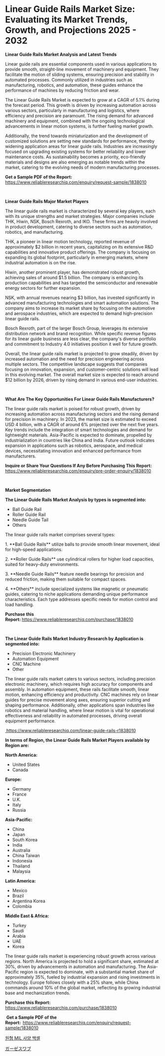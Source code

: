 <p><h1>Linear Guide Rails Market Size: Evaluating its Market Trends, Growth, and Projections 2025 - 2032</h1></p><p><strong>Linear Guide Rails Market Analysis and Latest Trends</strong></p>
<p><p>Linear guide rails are essential components used in various applications to provide smooth, straight-line movement of machinery and equipment. They facilitate the motion of sliding systems, ensuring precision and stability in automated processes. Commonly utilized in industries such as manufacturing, robotics, and automation, these guides enhance the performance of machines by reducing friction and wear.</p><p>The Linear Guide Rails Market is expected to grow at a CAGR of 5.1% during the forecast period. This growth is driven by increasing automation across various sectors, particularly in manufacturing and logistics, where efficiency and precision are paramount. The rising demand for advanced machinery and equipment, combined with the ongoing technological advancements in linear motion systems, is further fueling market growth. </p><p>Additionally, the trend towards miniaturization and the development of customized solutions are setting new standards for performance, thereby widening application areas for linear guide rails. Industries are increasingly focused on upgrading existing systems for better reliability and lower maintenance costs. As sustainability becomes a priority, eco-friendly materials and designs are also emerging as notable trends within the market, catering to the evolving needs of modern manufacturing processes.</p></p>
<p><strong>Get a Sample PDF of the Report:&nbsp;</strong> <a href="https://www.reliableresearchiq.com/enquiry/request-sample/1838010?utm_campaign=1102&utm_medium=2&utm_source=Github&utm_content=ia&utm_term=18022025&utm_id=linear-guide-rails">https://www.reliableresearchiq.com/enquiry/request-sample/1838010</a></p>
<p>&nbsp;</p>
<p><strong>Linear Guide Rails Major Market Players</strong></p>
<p><p>The linear guide rails market is characterized by several key players, each with its unique strengths and market strategies. Major companies include THK, Hiwin, NSK, Bosch Rexroth, and IKO. These firms are heavily involved in product development, catering to diverse sectors such as automation, robotics, and manufacturing.</p><p>THK, a pioneer in linear motion technology, reported revenue of approximately $2 billion in recent years, capitalizing on its extensive R&D capabilities and innovative product offerings. The company is focusing on expanding its global footprint, particularly in emerging markets, where industrial automation is on the rise.</p><p>Hiwin, another prominent player, has demonstrated robust growth, achieving sales of around $1.5 billion. The company is enhancing its production capabilities and has targeted the semiconductor and renewable energy sectors for further expansion.</p><p>NSK, with annual revenues nearing $3 billion, has invested significantly in advanced manufacturing technologies and smart automation solutions. The company aims to increase its market share by focusing on the automotive and aerospace industries, which are expected to demand high-precision linear guide rails.</p><p>Bosch Rexroth, part of the larger Bosch Group, leverages its extensive distribution network and brand recognition. While specific revenue figures for its linear guide business are less clear, the company's diverse portfolio and commitment to Industry 4.0 initiatives position it well for future growth.</p><p>Overall, the linear guide rails market is projected to grow steadily, driven by increased automation and the need for precision engineering across multiple sectors. The competitive landscape suggests that companies focusing on innovation, expansion, and customer-centric solutions will lead in this evolving market. The overall market size is expected to reach around $12 billion by 2026, driven by rising demand in various end-user industries.</p></p>
<p>&nbsp;</p>
<p><strong>What Are The Key Opportunities For Linear Guide Rails Manufacturers?</strong></p>
<p><p>The linear guide rails market is poised for robust growth, driven by increasing automation across manufacturing sectors and the rising demand for precision in machinery. In 2023, the market size is estimated to exceed USD 4 billion, with a CAGR of around 6% projected over the next five years. Key trends include the integration of smart technologies and demand for lightweight materials. Asia-Pacific is expected to dominate, propelled by industrialization in countries like China and India. Future outlook indicates expansion in applications such as robotics, aerospace, and medical devices, necessitating innovation and enhanced performance from manufacturers.</p></p>
<p><strong>Inquire or Share Your Questions If Any Before Purchasing This Report:</strong> <a href="https://www.reliableresearchiq.com/enquiry/pre-order-enquiry/1838010?utm_campaign=1102&utm_medium=2&utm_source=Github&utm_content=ia&utm_term=18022025&utm_id=linear-guide-rails">https://www.reliableresearchiq.com/enquiry/pre-order-enquiry/1838010</a></p>
<p>&nbsp;</p>
<p><strong>Market Segmentation</strong></p>
<p><strong>The Linear Guide Rails Market Analysis by types is segmented into:</strong></p>
<p><ul><li>Ball Guide Rail</li><li>Roller Guide Rail</li><li>Needle Guide Tail</li><li>Others</li></ul></p>
<p><p>The linear guide rails market comprises several types: </p><p>1. **Ball Guide Rails** utilize balls to provide smooth linear movement, ideal for high-speed applications. </p><p>2. **Roller Guide Rails** use cylindrical rollers for higher load capacities, suited for heavy-duty environments. </p><p>3. **Needle Guide Rails** feature needle bearings for precision and reduced friction, making them suitable for compact spaces. </p><p>4. **Others** include specialized systems like magnetic or pneumatic guides, catering to niche applications demanding unique performance characteristics. Each type addresses specific needs for motion control and load handling.</p></p>
<p><strong>Purchase this Report:&nbsp;</strong><a href="https://www.reliableresearchiq.com/purchase/1838010?utm_campaign=1102&utm_medium=2&utm_source=Github&utm_content=ia&utm_term=18022025&utm_id=linear-guide-rails">https://www.reliableresearchiq.com/purchase/1838010</a></p>
<p>&nbsp;</p>
<p><strong>The Linear Guide Rails Market Industry Research by Application is segmented into:</strong></p>
<p><ul><li>Precision Electronic Machinery</li><li>Automation Equipment</li><li>CNC Machine</li><li>Other</li></ul></p>
<p><p>The linear guide rails market caters to various sectors, including precision electronic machinery, which requires high accuracy for components and assembly. In automation equipment, these rails facilitate smooth, linear motion, enhancing efficiency and productivity. CNC machines rely on linear guides for precise movement along axes, ensuring superior cutting and shaping performance. Additionally, other applications span industries like robotics and material handling, where linear motion is vital for operational effectiveness and reliability in automated processes, driving overall equipment performance.</p></p>
<p><a href="https://www.reliableresearchiq.com/linear-guide-rails-r1838010?utm_campaign=1102&utm_medium=2&utm_source=Github&utm_content=ia&utm_term=18022025&utm_id=linear-guide-rails">&nbsp;https://www.reliableresearchiq.com/linear-guide-rails-r1838010</a></p>
<p><strong>In terms of Region, the Linear Guide Rails Market Players available by Region are:</strong></p>
<p>
    <p> <strong> North America: </strong>
        <ul>
            <li>United States</li>
            <li>Canada</li>
        </ul>
        </p> 
    <p> <strong> Europe: </strong>
        <ul>
            <li>Germany</li>
            <li>France</li>
            <li>U.K.</li>
            <li>Italy</li>
            <li>Russia</li>
        </ul>
        </p> 
    <p> <strong> Asia-Pacific: </strong>
        <ul>
            <li>China</li>
            <li>Japan</li>
            <li>South Korea</li>
            <li>India</li>
            <li>Australia</li>
            <li>China Taiwan</li>
            <li>Indonesia</li>
            <li>Thailand</li>
            <li>Malaysia</li>
        </ul>
        </p> 
    <p> <strong> Latin America: </strong>
        <ul>
            <li>Mexico</li>
            <li>Brazil</li>
            <li>Argentina Korea</li>
            <li>Colombia</li>
        </ul>
        </p> 
    <p> <strong> Middle East & Africa: </strong>
        <ul>
            <li>Turkey</li>
            <li>Saudi</li>
            <li>Arabia</li>
            <li>UAE</li>
            <li>Korea</li>
        </ul>
    </p>
    </p>
<p><p>The linear guide rails market is experiencing robust growth across various regions. North America is projected to hold a significant share, estimated at 30%, driven by advancements in automation and manufacturing. The Asia-Pacific region is expected to dominate, with a substantial market share of approximately 35%, fueled by industrial expansion and rising investments in technology. Europe follows closely with a 25% share, while China commands around 10% of the global market, reflecting its growing industrial base and mechanization trends.</p></p>
<p><strong>Purchase this Report: </strong><a href="https://www.reliableresearchiq.com/purchase/1838010?utm_campaign=1102&utm_medium=2&utm_source=Github&utm_content=ia&utm_term=18022025&utm_id=linear-guide-rails">https://www.reliableresearchiq.com/purchase/1838010</a></p>
<p>&nbsp;<strong>Get a Sample PDF of the Report:&nbsp;&nbsp;</strong><a href="https://www.reliableresearchiq.com/enquiry/request-sample/1838010?utm_campaign=1102&utm_medium=2&utm_source=Github&utm_content=ia&utm_term=18022025&utm_id=linear-guide-rails">https://www.reliableresearchiq.com/enquiry/request-sample/1838010</a></p>
<p><strong></strong></p>
<p><p><a href="https://github.com/laholand/Market-Research-Report-List-7/blob/main/794320538212.md?utm_campaign=1102&utm_medium=2&utm_source=Github&utm_content=ia&utm_term=18022025&utm_id=linear-guide-rails">원형 MIL 사양 백셸</a></p><p><a href="https://github.com/mohamedbakry57/Market-Research-Report-List-7/blob/main/317839137461.md?utm_campaign=1102&utm_medium=2&utm_source=Github&utm_content=ia&utm_term=18022025&utm_id=linear-guide-rails">ガーゼスワブ</a></p></p>